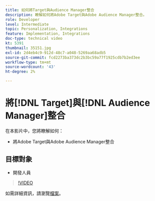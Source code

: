 ```yaml
---
title: 如何將Target與Audience Manager整合
description: 瞭解如何將Adobe Target與Adobe Audience Manager整合。
role: Developer
level: Intermediate
topic: Personalization, Integrations
feature: Implementation, Integrations
doc-type: technical video
kt: 5391
thumbnail: 35151.jpg
exl-id: 2d4eb4c9-912d-48c7-a048-5269aa68adb5
source-git-commit: fcd2273ba373dc2b3bc59a77f1925cdb7b2ed3ee
workflow-type: tm+mt
source-wordcount: '43'
ht-degree: 2%

---
```


# 將[!DNL Target]與[!DNL Audience Manager]整合

在本影片中，您將瞭解如何：

* 將Adobe Target與Adobe Audience Manager整合

## 目標對象

* 開發人員

>[!VIDEO](https://video.tv.adobe.com/v/35151/?quality=12)

如需詳細資訊，請瀏覽[檔案](https://experienceleague.adobe.com/docs/audience-manager/user-guide/implementation-integration-guides/integration-other-solutions/aam-target-integration.html?lang=zh-Hant)。
